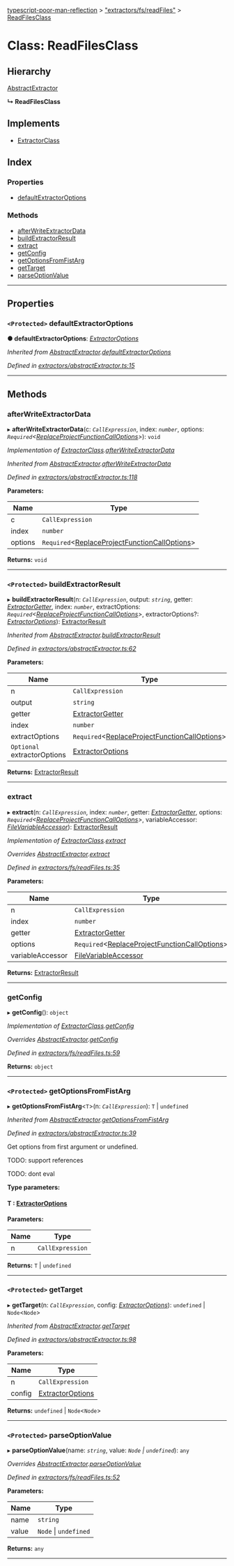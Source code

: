 [typescript-poor-man-reflection](../README.md) > ["extractors/fs/readFiles"](../modules/_extractors_fs_readfiles_.md) > [ReadFilesClass](../classes/_extractors_fs_readfiles_.readfilesclass.md)

# Class: ReadFilesClass

## Hierarchy

 [AbstractExtractor](_extractors_abstractextractor_.abstractextractor.md)

**↳ ReadFilesClass**

## Implements

* [ExtractorClass](../interfaces/_types_.extractorclass.md)

## Index

### Properties

* [defaultExtractorOptions](_extractors_fs_readfiles_.readfilesclass.md#defaultextractoroptions)

### Methods

* [afterWriteExtractorData](_extractors_fs_readfiles_.readfilesclass.md#afterwriteextractordata)
* [buildExtractorResult](_extractors_fs_readfiles_.readfilesclass.md#buildextractorresult)
* [extract](_extractors_fs_readfiles_.readfilesclass.md#extract)
* [getConfig](_extractors_fs_readfiles_.readfilesclass.md#getconfig)
* [getOptionsFromFistArg](_extractors_fs_readfiles_.readfilesclass.md#getoptionsfromfistarg)
* [getTarget](_extractors_fs_readfiles_.readfilesclass.md#gettarget)
* [parseOptionValue](_extractors_fs_readfiles_.readfilesclass.md#parseoptionvalue)

---

## Properties

<a id="defaultextractoroptions"></a>

### `<Protected>` defaultExtractorOptions

**● defaultExtractorOptions**: *[ExtractorOptions](../interfaces/_types_.extractoroptions.md)*

*Inherited from [AbstractExtractor](_extractors_abstractextractor_.abstractextractor.md).[defaultExtractorOptions](_extractors_abstractextractor_.abstractextractor.md#defaultextractoroptions)*

*Defined in [extractors/abstractExtractor.ts:15](https://github.com/cancerberoSgx/typescript-poor-man-reflection/blob/3b7b7d6/src/extractors/abstractExtractor.ts#L15)*

___

## Methods

<a id="afterwriteextractordata"></a>

###  afterWriteExtractorData

▸ **afterWriteExtractorData**(c: *`CallExpression`*, index: *`number`*, options: *`Required`<[ReplaceProjectFunctionCallOptions](../interfaces/_types_.replaceprojectfunctioncalloptions.md)>*): `void`

*Implementation of [ExtractorClass](../interfaces/_types_.extractorclass.md).[afterWriteExtractorData](../interfaces/_types_.extractorclass.md#afterwriteextractordata)*

*Inherited from [AbstractExtractor](_extractors_abstractextractor_.abstractextractor.md).[afterWriteExtractorData](_extractors_abstractextractor_.abstractextractor.md#afterwriteextractordata)*

*Defined in [extractors/abstractExtractor.ts:118](https://github.com/cancerberoSgx/typescript-poor-man-reflection/blob/3b7b7d6/src/extractors/abstractExtractor.ts#L118)*

**Parameters:**

| Name | Type |
| ------ | ------ |
| c | `CallExpression` |
| index | `number` |
| options | `Required`<[ReplaceProjectFunctionCallOptions](../interfaces/_types_.replaceprojectfunctioncalloptions.md)> |

**Returns:** `void`

___
<a id="buildextractorresult"></a>

### `<Protected>` buildExtractorResult

▸ **buildExtractorResult**(n: *`CallExpression`*, output: *`string`*, getter: *[ExtractorGetter](../modules/_types_.md#extractorgetter)*, index: *`number`*, extractOptions: *`Required`<[ReplaceProjectFunctionCallOptions](../interfaces/_types_.replaceprojectfunctioncalloptions.md)>*, extractorOptions?: *[ExtractorOptions](../interfaces/_types_.extractoroptions.md)*): [ExtractorResult](../interfaces/_types_.extractorresult.md)

*Inherited from [AbstractExtractor](_extractors_abstractextractor_.abstractextractor.md).[buildExtractorResult](_extractors_abstractextractor_.abstractextractor.md#buildextractorresult)*

*Defined in [extractors/abstractExtractor.ts:62](https://github.com/cancerberoSgx/typescript-poor-man-reflection/blob/3b7b7d6/src/extractors/abstractExtractor.ts#L62)*

**Parameters:**

| Name | Type |
| ------ | ------ |
| n | `CallExpression` |
| output | `string` |
| getter | [ExtractorGetter](../modules/_types_.md#extractorgetter) |
| index | `number` |
| extractOptions | `Required`<[ReplaceProjectFunctionCallOptions](../interfaces/_types_.replaceprojectfunctioncalloptions.md)> |
| `Optional` extractorOptions | [ExtractorOptions](../interfaces/_types_.extractoroptions.md) |

**Returns:** [ExtractorResult](../interfaces/_types_.extractorresult.md)

___
<a id="extract"></a>

###  extract

▸ **extract**(n: *`CallExpression`*, index: *`number`*, getter: *[ExtractorGetter](../modules/_types_.md#extractorgetter)*, options: *`Required`<[ReplaceProjectFunctionCallOptions](../interfaces/_types_.replaceprojectfunctioncalloptions.md)>*, variableAccessor: *[FileVariableAccessor](../modules/_types_.md#filevariableaccessor)*): [ExtractorResult](../interfaces/_types_.extractorresult.md)

*Implementation of [ExtractorClass](../interfaces/_types_.extractorclass.md).[extract](../interfaces/_types_.extractorclass.md#extract)*

*Overrides [AbstractExtractor](_extractors_abstractextractor_.abstractextractor.md).[extract](_extractors_abstractextractor_.abstractextractor.md#extract)*

*Defined in [extractors/fs/readFiles.ts:35](https://github.com/cancerberoSgx/typescript-poor-man-reflection/blob/3b7b7d6/src/extractors/fs/readFiles.ts#L35)*

**Parameters:**

| Name | Type |
| ------ | ------ |
| n | `CallExpression` |
| index | `number` |
| getter | [ExtractorGetter](../modules/_types_.md#extractorgetter) |
| options | `Required`<[ReplaceProjectFunctionCallOptions](../interfaces/_types_.replaceprojectfunctioncalloptions.md)> |
| variableAccessor | [FileVariableAccessor](../modules/_types_.md#filevariableaccessor) |

**Returns:** [ExtractorResult](../interfaces/_types_.extractorresult.md)

___
<a id="getconfig"></a>

###  getConfig

▸ **getConfig**(): `object`

*Implementation of [ExtractorClass](../interfaces/_types_.extractorclass.md).[getConfig](../interfaces/_types_.extractorclass.md#getconfig)*

*Overrides [AbstractExtractor](_extractors_abstractextractor_.abstractextractor.md).[getConfig](_extractors_abstractextractor_.abstractextractor.md#getconfig)*

*Defined in [extractors/fs/readFiles.ts:59](https://github.com/cancerberoSgx/typescript-poor-man-reflection/blob/3b7b7d6/src/extractors/fs/readFiles.ts#L59)*

**Returns:** `object`

___
<a id="getoptionsfromfistarg"></a>

### `<Protected>` getOptionsFromFistArg

▸ **getOptionsFromFistArg**<`T`>(n: *`CallExpression`*): `T` \| `undefined`

*Inherited from [AbstractExtractor](_extractors_abstractextractor_.abstractextractor.md).[getOptionsFromFistArg](_extractors_abstractextractor_.abstractextractor.md#getoptionsfromfistarg)*

*Defined in [extractors/abstractExtractor.ts:39](https://github.com/cancerberoSgx/typescript-poor-man-reflection/blob/3b7b7d6/src/extractors/abstractExtractor.ts#L39)*

Get options from first argument or undefined.

TODO: support references

TODO: dont eval

**Type parameters:**

#### T :  [ExtractorOptions](../interfaces/_types_.extractoroptions.md)
**Parameters:**

| Name | Type |
| ------ | ------ |
| n | `CallExpression` |

**Returns:** `T` \| `undefined`

___
<a id="gettarget"></a>

### `<Protected>` getTarget

▸ **getTarget**(n: *`CallExpression`*, config: *[ExtractorOptions](../interfaces/_types_.extractoroptions.md)*): `undefined` \| `Node`<`Node`>

*Inherited from [AbstractExtractor](_extractors_abstractextractor_.abstractextractor.md).[getTarget](_extractors_abstractextractor_.abstractextractor.md#gettarget)*

*Defined in [extractors/abstractExtractor.ts:98](https://github.com/cancerberoSgx/typescript-poor-man-reflection/blob/3b7b7d6/src/extractors/abstractExtractor.ts#L98)*

**Parameters:**

| Name | Type |
| ------ | ------ |
| n | `CallExpression` |
| config | [ExtractorOptions](../interfaces/_types_.extractoroptions.md) |

**Returns:** `undefined` \| `Node`<`Node`>

___
<a id="parseoptionvalue"></a>

### `<Protected>` parseOptionValue

▸ **parseOptionValue**(name: *`string`*, value: *`Node` \| `undefined`*): `any`

*Overrides [AbstractExtractor](_extractors_abstractextractor_.abstractextractor.md).[parseOptionValue](_extractors_abstractextractor_.abstractextractor.md#parseoptionvalue)*

*Defined in [extractors/fs/readFiles.ts:52](https://github.com/cancerberoSgx/typescript-poor-man-reflection/blob/3b7b7d6/src/extractors/fs/readFiles.ts#L52)*

**Parameters:**

| Name | Type |
| ------ | ------ |
| name | `string` |
| value | `Node` \| `undefined` |

**Returns:** `any`

___

